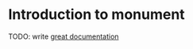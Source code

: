 # Introduction to monument

TODO: write [great documentation](http://jacobian.org/writing/what-to-write/)
